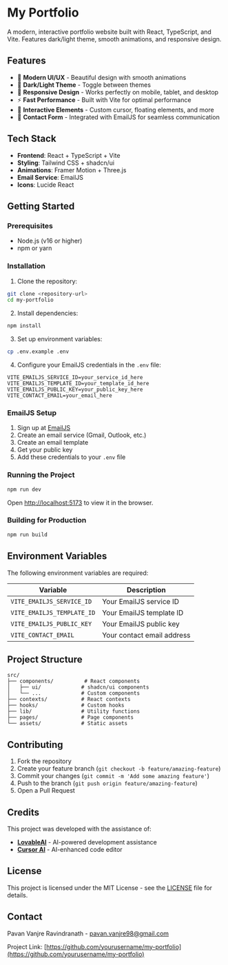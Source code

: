 # My Portfolio

A modern, interactive portfolio website built with React, TypeScript, and Vite. Features dark/light theme, smooth animations, and responsive design.

## Features

- 🎨 **Modern UI/UX** - Beautiful design with smooth animations
- 🌙 **Dark/Light Theme** - Toggle between themes
- 📱 **Responsive Design** - Works perfectly on mobile, tablet, and desktop
- ⚡ **Fast Performance** - Built with Vite for optimal performance
- 🎯 **Interactive Elements** - Custom cursor, floating elements, and more
- 📧 **Contact Form** - Integrated with EmailJS for seamless communication

## Tech Stack

- **Frontend**: React + TypeScript + Vite
- **Styling**: Tailwind CSS + shadcn/ui
- **Animations**: Framer Motion + Three.js
- **Email Service**: EmailJS
- **Icons**: Lucide React

## Getting Started

### Prerequisites

- Node.js (v16 or higher)
- npm or yarn

### Installation

1. Clone the repository:
```bash
git clone <repository-url>
cd my-portfolio
```

2. Install dependencies:
```bash
npm install
```

3. Set up environment variables:
```bash
cp .env.example .env
```

4. Configure your EmailJS credentials in the `.env` file:
```env
VITE_EMAILJS_SERVICE_ID=your_service_id_here
VITE_EMAILJS_TEMPLATE_ID=your_template_id_here
VITE_EMAILJS_PUBLIC_KEY=your_public_key_here
VITE_CONTACT_EMAIL=your_email_here
```

### EmailJS Setup

1. Sign up at [EmailJS](https://www.emailjs.com/)
2. Create an email service (Gmail, Outlook, etc.)
3. Create an email template
4. Get your public key
5. Add these credentials to your `.env` file

### Running the Project

```bash
npm run dev
```

Open [http://localhost:5173](http://localhost:5173) to view it in the browser.

### Building for Production

```bash
npm run build
```

## Environment Variables

The following environment variables are required:

| Variable | Description |
|----------|-------------|
| `VITE_EMAILJS_SERVICE_ID` | Your EmailJS service ID |
| `VITE_EMAILJS_TEMPLATE_ID` | Your EmailJS template ID |
| `VITE_EMAILJS_PUBLIC_KEY` | Your EmailJS public key |
| `VITE_CONTACT_EMAIL` | Your contact email address |

## Project Structure

```
src/
├── components/          # React components
│   ├── ui/             # shadcn/ui components
│   └── ...             # Custom components
├── contexts/           # React contexts
├── hooks/              # Custom hooks
├── lib/                # Utility functions
├── pages/              # Page components
└── assets/             # Static assets
```

## Contributing

1. Fork the repository
2. Create your feature branch (`git checkout -b feature/amazing-feature`)
3. Commit your changes (`git commit -m 'Add some amazing feature'`)
4. Push to the branch (`git push origin feature/amazing-feature`)
5. Open a Pull Request

## Credits

This project was developed with the assistance of:

- **[LovableAI](https://lovable.ai/)** - AI-powered development assistance
- **[Cursor AI](https://cursor.sh/)** - AI-enhanced code editor

## License

This project is licensed under the MIT License - see the [LICENSE](LICENSE) file for details.

## Contact

Pavan Vanjre Ravindranath - [pavan.vanjre98@gmail.com](mailto:pavan.vanjre98@gmail.com)

Project Link: [https://github.com/yourusername/my-portfolio](https://github.com/yourusername/my-portfolio)